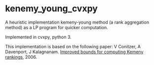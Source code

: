 # kenemy_young_cvxpy
A heuristic implementation kemeny-young method (a rank aggregation method) as a LP program for quicker computation.

Implemented in cvxpy, python 3.

This implementation is based on the following paper:
V Conitzer, A Davenport, J Kalagnanam. [Improved bounds for computing Kemeny rankings](http://www.aaai.org/Papers/AAAI/2006/AAAI06-099.pdf), 2006.
